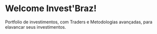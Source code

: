 # Welcome Invest'Braz!

Portfolio de investimentos, com Traders e Metodologias avançadas, para elavancar seus investimentos. 
